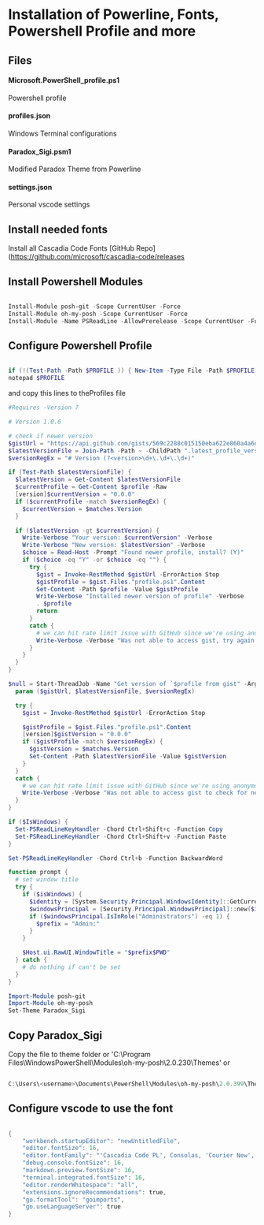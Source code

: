 # Installation of Powerline, Fonts, Powershell Profile and more

## Files

#### Microsoft.PowerShell_profile.ps1
Powershell profile

#### profiles.json
Windows Terminal configurations
 
#### Paradox_Sigi.psm1
Modified Paradox Theme from Powerline

#### settings.json
Personal vscode settings

## Install needed fonts

Install all Cascadia Code Fonts
[GitHub Repo](https://github.com/microsoft/cascadia-code/releases

## Install Powershell Modules

```powershell

Install-Module posh-git -Scope CurrentUser -Force
Install-Module oh-my-posh -Scope CurrentUser -Force
Install-Module -Name PSReadLine -AllowPrerelease -Scope CurrentUser -Force -SkipPublisherCheck

```

## Configure Powershell Profile

```Powershell

if (!(Test-Path -Path $PROFILE )) { New-Item -Type File -Path $PROFILE -Force }
notepad $PROFILE

```

and copy this lines to theProfiles file

```powershell
#Requires -Version 7

# Version 1.0.6

# check if newer version
$gistUrl = "https://api.github.com/gists/569c2288c015150eba622e860a4a6d2b"
$latestVersionFile = Join-Path -Path ~ -ChildPath ".latest_profile_version"
$versionRegEx = "# Version (?<version>\d+\.\d+\.\d+)"

if (Test-Path $latestVersionFile) {
  $latestVersion = Get-Content $latestVersionFile
  $currentProfile = Get-Content $profile -Raw
  [version]$currentVersion = "0.0.0"
  if ($currentProfile -match $versionRegEx) {
    $currentVersion = $matches.Version
  }

  if ($latestVersion -gt $currentVersion) {
    Write-Verbose "Your version: $currentVersion" -Verbose
    Write-Verbose "New version: $latestVersion" -Verbose
    $choice = Read-Host -Prompt "Found newer profile, install? (Y)"
    if ($choice -eq "Y" -or $choice -eq "") {
      try {
        $gist = Invoke-RestMethod $gistUrl -ErrorAction Stop
        $gistProfile = $gist.Files."profile.ps1".Content
        Set-Content -Path $profile -Value $gistProfile
        Write-Verbose "Installed newer version of profile" -Verbose
        . $profile
        return
      }
      catch {
        # we can hit rate limit issue with GitHub since we're using anonymous
        Write-Verbose -Verbose "Was not able to access gist, try again next time"
      }
    }
  }
}

$null = Start-ThreadJob -Name "Get version of `$profile from gist" -ArgumentList $gistUrl, $latestVersionFile, $versionRegEx -ScriptBlock {
  param ($gistUrl, $latestVersionFile, $versionRegEx)

  try {
    $gist = Invoke-RestMethod $gistUrl -ErrorAction Stop

    $gistProfile = $gist.Files."profile.ps1".Content
    [version]$gistVersion = "0.0.0"
    if ($gistProfile -match $versionRegEx) {
      $gistVersion = $matches.Version
      Set-Content -Path $latestVersionFile -Value $gistVersion
    }
  }
  catch {
    # we can hit rate limit issue with GitHub since we're using anonymous
    Write-Verbose -Verbose "Was not able to access gist to check for newer version"
  }
}

if ($IsWindows) {
  Set-PSReadLineKeyHandler -Chord Ctrl+Shift+c -Function Copy
  Set-PSReadLineKeyHandler -Chord Ctrl+Shift+v -Function Paste
}

Set-PSReadLineKeyHandler -Chord Ctrl+b -Function BackwardWord

function prompt {
  # set window title
  try {
    if ($isWindows) {
      $identity = [System.Security.Principal.WindowsIdentity]::GetCurrent()
      $windowsPrincipal = [Security.Principal.WindowsPrincipal]::new($identity)
      if ($windowsPrincipal.IsInRole("Administrators") -eq 1) {
        $prefix = "Admin:"
      }
    }

    $Host.ui.RawUI.WindowTitle = "$prefix$PWD"
  } catch {
    # do nothing if can't be set
  }
}

Import-Module posh-git
Import-Module oh-my-posh
Set-Theme Paradox_Sigi
```

## Copy Paradox_Sigi 

Copy the file to theme folder or 'C:\Program Files\WindowsPowerShell\Modules\oh-my-posh\2.0.230\Themes'
or
```powershell

C:\Users\<username>\Documents\PowerShell\Modules\oh-my-posh\2.0.399\Themes

```

## Configure vscode to use the font

```Powershell

{
    "workbench.startupEditor": "newUntitledFile",
    "editor.fontSize": 16,
    "editor.fontFamily": "'Cascadia Code PL', Consolas, 'Courier New', monospace",
    "debug.console.fontSize": 16,
    "markdown.preview.fontSize": 16,
    "terminal.integrated.fontSize": 16,
    "editor.renderWhitespace": "all",
    "extensions.ignoreRecommendations": true,
    "go.formatTool": "goimports",
    "go.useLanguageServer": true
}

```
